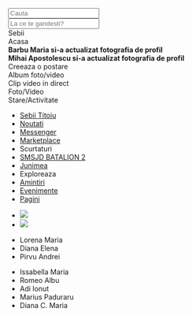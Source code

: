 <!DOCTYPE html>
<html>
<head>
<link rel="stylesheet" type="text/css" href="style.css">
</head>
<title> Facebook</title>
<body>

  <div class="search">
  <input type="text" placeholder="Cauta">
  </div>

<div class="gandesti">
  <input type="text" placeholder="La ce te gandesti?">
</div>

  <div class="bara">
    <div id="nume">Sebii</div>
    <div id="acasa">Acasa</div>
  </div>

<div id="barbu"><b>Barbu Maria si-a actualizat fotografia de profil</b></div>
<div id="mihai"><b> Mihai Apostolescu si-a actualizat fotografia de profil </b></div>

<div class="post">
  <div id="creeaza"> Creeaza o postare</div>
  <div id="album"> Album foto/video</div>
  <div id="clip"> Clip video in direct</div>
  <div id="foto"> Foto/Video</div>
  <div id="stare"> Stare/Activitate</div>
</div>

<div class="leftside">
  <ul id="settings">
    <li id="sebii"><a href="https://www.facebook.com/sebiititoiu" target="_blank"> Sebii Titoiu </a> </li>
    <li id="news"><a href="https://www.facebook.com/?sk=nf" target="_blank">Noutati</a></li>
    <li id="messenger"><a href="https://www.facebook.com/messages/t/?fb_dtsg_ag=AdzLrt5wN1Bfh_a6j7YoHtcqzE5erXHJVCQpzCHuRFCvyw%3AAdz3mfd61V_gp5G6FefHi1OrbVLW1_rg3AvKoUQi9clTDA" target="_blank">Messenger</a></li>
    <li id="market"><a href="https://www.facebook.com/marketplace/bucharest?ref=bookmark" target="_blank">Marketplace</a> </li>
    <li id="scurtaturi"> Scurtaturi</li>
    <li id="smsjd"><a href="https://www.facebook.com/groups/532470200465189/" target="_blank"> SMSJD BATALION 2 </a> </li>
    <li id="junimea"><a href="https://www.facebook.com/groups/cenaclul.junimea/" target="_blank"> Junimea </a> </li>
    <li id="explor">Exploreaza</li>
    <li id="amintiri"><a href="https://www.facebook.com/memories/?source=bookmark&fb_dtsg_ag=AdzLrt5wN1Bfh_a6j7YoHtcqzE5erXHJVCQpzCHuRFCvyw%3AAdz3mfd61V_gp5G6FefHi1OrbVLW1_rg3AvKoUQi9clTDA" target="_blank">Amintiri</a></li>
    <li id="events"><a href="https://www.facebook.com/events/" target="_blank">Evenimente</a></li>
    <li id="pagini"><a href="https://www.facebook.com/pages/?category=liked" target="_blank"> Pagini </a></li>
  </ul>
</div>

<div class="centerside">
<ul id="poze">
  <li id="imaginea1"><img id="alexandra" src="images/barbu.jpg"></li>
  <li id="imaginea3"><img id="apostolescu"src="images/mihai.jpg"></li>
</ul>
</div>

<div class="stories">
  <ul id="story">
    <li id="lorena">Lorena Maria</li>
    <li id="diana">Diana Elena</li>
    <li id="pirvu">Pirvu Andrei</li>
  </ul>
</div>
  <div class="rightside">
    <ul id="chat">
      <li id="issabella">Issabella Maria</li>
      <li id="romeo">Romeo Albu </li>
      <li id="adi">Adi Ionut </li>
      <li id="marius">Marius Paduraru </li>
      <li id="dmaria">Diana C. Maria </li>
    </ul>
</div>





</body>
</html>
